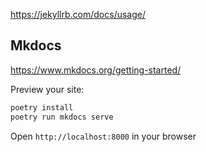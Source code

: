 
https://jekyllrb.com/docs/usage/


## Mkdocs

https://www.mkdocs.org/getting-started/


Preview your site:
```bash
poetry install
poetry run mkdocs serve
```

Open `http://localhost:8000` in your browser